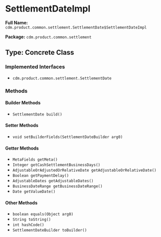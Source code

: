 # SettlementDateImpl

**Full Name:** `cdm.product.common.settlement.SettlementDate$SettlementDateImpl`

**Package:** `cdm.product.common.settlement`

## Type: Concrete Class

### Implemented Interfaces

- `cdm.product.common.settlement.SettlementDate`

### Methods

#### Builder Methods

- `SettlementDate build()`

#### Setter Methods

- `void setBuilderFields(SettlementDateBuilder arg0)`

#### Getter Methods

- `MetaFields getMeta()`
- `Integer getCashSettlementBusinessDays()`
- `AdjustableOrAdjustedOrRelativeDate getAdjustableOrRelativeDate()`
- `Boolean getPaymentDelay()`
- `AdjustableDates getAdjustableDates()`
- `BusinessDateRange getBusinessDateRange()`
- `Date getValueDate()`

#### Other Methods

- `boolean equals(Object arg0)`
- `String toString()`
- `int hashCode()`
- `SettlementDateBuilder toBuilder()`


